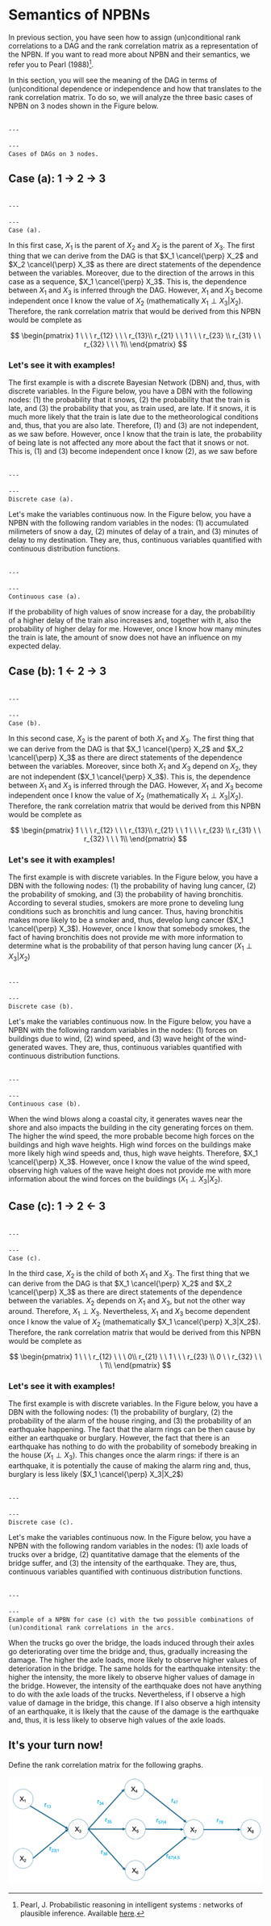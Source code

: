 
# Semantics of NPBNs

In previous section, you have seen how to assign (un)conditional rank correlations to a DAG and the rank correlation matrix as a representation of the NPBN. If you want to read more about NPBN and their semantics, we refer you to Pearl (1988)[^pearl].

In this section, you will see the meaning of the DAG in terms of (un)conditional dependence or independence and how that translates to the rank correlation matrix. To do so, we will analyze the three basic cases of NPBN on 3 nodes shown in the Figure below.

```{figure} ./figures/DAGs.png

---

---
Cases of DAGs on 3 nodes.
```

## Case (a): 1 $\rightarrow$ 2 $\rightarrow$ 3

```{figure} ./figures/case_a.png

---

---
Case (a).
```

In this first case, $X_1$ is the parent of $X_2$ and $X_2$ is the parent of $X_3$. The first thing that we can derive from the DAG is that $X_1 \cancel{\perp} X_2$ and $X_2 \cancel{\perp} X_3$ as there are direct statements of the dependence between the variables. Moreover, due to the direction of the arrows in this case as a sequence, $X_1 \cancel{\perp} X_3$. This is, the dependence between $X_1$ and $X_3$ is inferred through the DAG. However, $X_1$ and $X_3$ become independent once I know the value of $X_2$ (mathematically $X_1 \perp X_3|X_2$). Therefore, the rank correlation matrix that would be derived from this NPBN would be complete as

$$
\begin{pmatrix}
1 \ \ \ r_{12} \ \ \ r_{13}\\
r_{21} \ \ 1 \ \ \ r_{23} \\
r_{31} \ \ r_{32} \ \ \ 1\\
\end{pmatrix}
$$

### Let's see it with examples!

The first example is with a discrete Bayesian Network (DBN) and, thus, with discrete variables. In the Figure below, you have a DBN with the following nodes: (1) the probability that it snows, (2) the probability that the train is late, and (3) the probability that you, as train used, are late. If it snows, it is much more likely that the train is late due to the metheorological conditions and, thus, that you are also late. Therefore, (1) and (3) are not independent, as we saw before. However, once I know that the train is late, the probability of being late is not affected any more about the fact that it snows or not. This is, (1) and (3) become independent once I know (2), as we saw before

```{figure} ./figures/discrete_case_a.png

---

---
Discrete case (a).
```

Let's make the variables continuous now. In the Figure below, you have a NPBN with the following random variables in the nodes: (1) accumulated milimeters of snow a day, (2) minutes of delay of a train, and (3) minutes of delay to my destination. They are, thus, continuous variables quantified with continuous distribution functions. 

```{figure} ./figures/continuous_case_a.png

---

---
Continuous case (a).
```

If the probability of high values of snow increase for a day, the probabilitiy of a higher delay of the train also increases and, together with it, also the probability of higher delay for me. However, once I know how many minutes the train is late, the amount of snow does not have an influence on my expected delay.

## Case (b): 1 $\leftarrow$ 2 $\rightarrow$ 3

```{figure} ./figures/case_b.png

---

---
Case (b).
```

In this second case, $X_2$ is the parent of both $X_1$ and $X_3$. The first thing that we can derive from the DAG is that $X_1 \cancel{\perp} X_2$ and $X_2 \cancel{\perp} X_3$ as there are direct statements of the dependence between the variables. Moreover, since both $X_1$ and $X_3$ depend on $X_2$, they are not independent ($X_1 \cancel{\perp} X_3$). This is, the dependence between $X_1$ and $X_3$ is inferred through the DAG. However, $X_1$ and $X_3$ become independent once I know the value of $X_2$ (mathematically $X_1 \perp X_3|X_2$). Therefore, the rank correlation matrix that would be derived from this NPBN would be complete as

$$
\begin{pmatrix}
1 \ \ \ r_{12} \ \ \ r_{13}\\
r_{21} \ \ 1 \ \ \ r_{23} \\
r_{31} \ \ r_{32} \ \ \ 1\\
\end{pmatrix}
$$

### Let's see it with examples!

The first example is with discrete variables. In the Figure below, you have a DBN with the following nodes: (1) the probability of having lung cancer, (2) the probability of smoking, and (3) the probability of having bronchitis. According to several studies, smokers are more prone to develing lung conditions such as bronchitis and lung cancer. Thus, having bronchitis makes more likely to be a smoker and, thus, develop lung cancer ($X_1 \cancel{\perp} X_3$). However, once I know that somebody smokes, the fact of having bronchitis does not provide me with more information to determine what is the probability of that person having lung cancer ($X_1 \perp X_3| X_2$)

```{figure} ./figures/discrete_case_b.png

---

---
Discrete case (b).
```

Let's make the variables continuous now. In the Figure below, you have a NPBN with the following random variables in the nodes: (1) forces on buildings due to wind, (2) wind speed, and (3) wave height of the wind-generated waves. They are, thus, continuous variables quantified with continuous distribution functions. 

```{figure} ./figures/continuous_case_b.png

---

---
Continuous case (b).
```

When the wind blows along a coastal city, it generates waves near the shore and also impacts the building in the city generating forces on them. The higher the wind speed, the more probable become high forces on the buildings and high wave heights. High wind forces on the buildings make more likely high wind speeds and, thus, high wave heights. Therefore, $X_1 \cancel{\perp} X_3$. However, once I know the value of the wind speed, observing high values of the wave height does not provide me with more information about the wind forces on the buildings ($X_1 \perp X_3|X_2$).

## Case (c): 1 $\rightarrow$ 2 $\leftarrow$ 3

```{figure} ./figures/case_c.png

---

---
Case (c).
```

In the third case, $X_2$ is the child of both $X_1$ and $X_3$. The first thing that we can derive from the DAG is that $X_1 \cancel{\perp} X_2$ and $X_2 \cancel{\perp} X_3$ as there are direct statements of the dependence between the variables. $X_2$ depends on $X_1$ and $X_3$, but not the other way around. Therefore, $X_1 \perp X_3$. Nevertheless, $X_1$ and $X_3$ become dependent once I know the value of $X_2$ (mathematically $X_1 \cancel{\perp} X_3|X_2$). Therefore, the rank correlation matrix that would be derived from this NPBN would be complete as

$$
\begin{pmatrix}
1 \ \ \ r_{12} \ \ \ 0\\
r_{21} \ \ 1 \ \ \ r_{23} \\
0 \ \ r_{32} \ \ \ 1\\
\end{pmatrix}
$$

### Let's see it with examples!

The first example is with discrete variables. In the Figure below, you have a DBN with the following nodes: (1) the probability of burglary, (2) the probability of the alarm of the house ringing, and (3) the probability of an earthquake happening. The fact that the alarm rings can be then cause by either an earthquake or burglary. However, the fact that there is an earthquake has nothing to do with the probability of somebody breaking in the house ($X_1 \perp X_3$). This changes once the alarm rings: if there is an earthquake, it is potentially the cause of making the alarm ring and, thus, burglary is less likely ($X_1 \cancel{\perp} X_3|X_2$)

```{figure} ./figures/discrete_case_c.png

---

---
Discrete case (c).
```

Let's make the variables continuous now. In the Figure below, you have a NPBN with the following random variables in the nodes: (1) axle loads of trucks over a bridge, (2) quantitative damage that the elements of the bridge suffer, and (3) the intensity of the earthquake. They are, thus, continuous variables quantified with continuous distribution functions. 

```{figure} ./figures/continuous_case_c.png

---

---
Example of a NPBN for case (c) with the two possible combinations of (un)conditional rank correlations in the arcs.
```

When the trucks go over the bridge, the loads induced through their axles go deteriorating over time the bridge and, thus, gradually increasing the damage. The higher the axle loads, more likely to observe higher values of deterioration in the bridge. The same holds for the earthquake intensity: the higher the intensity, the more likely to observe higher values of damage in the bridge. However, the intensity of the earthquake does not have anything to do with the axle loads of the trucks. Nevertheless, if I observe a high value of damage in the bridge, this change. If I also observe a high intensity of an earthquake, it is likely that the cause of the damage is the earthquake and, thus, it is less likely to observe high values of the axle loads.

## It's your turn now!

Define the rank correlation matrix for the following graphs.

![solution](../figures/Assigned_ranks.png)



[^pearl]: Pearl, J. Probabilistic reasoning in intelligent systems : networks of plausible inference. Available [here](https://tudelft.on.worldcat.org/search/detail/927108286?queryString=Probabilistic%20reasoning%20in%20intelligent%20systems%3A%20networks%20of%20plausible%20inference).